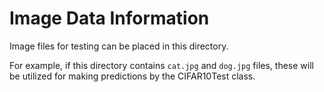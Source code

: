 # Image Data Information

Image files for testing can be placed in this directory.

For example, if this directory contains `cat.jpg` and `dog.jpg` files, these will be utilized
for making predictions by the CIFAR10Test class.
